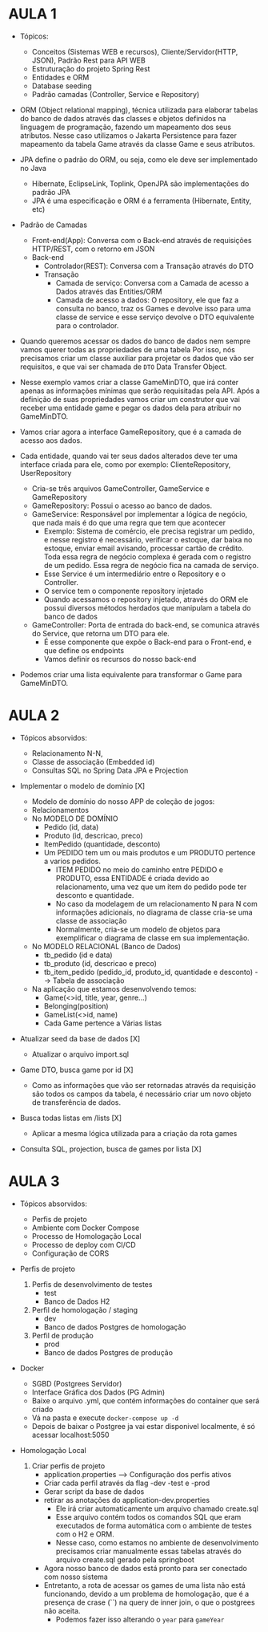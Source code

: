 # AULA 1


- Tópicos: 
	- Conceitos (Sistemas WEB e recursos), Cliente/Servidor(HTTP, JSON), Padrão Rest para API WEB
	- Estruturação do projeto Spring Rest
	- Entidades e ORM
	- Database seeding
	- Padrão camadas (Controller, Service e Repository)
- ORM (Object relational mapping), técnica utilizada para elaborar tabelas do banco de dados através das classes
e objetos definidos na linguagem de programação, fazendo um mapeamento dos seus atributos. Nesse caso utilizamos
o Jakarta Persistence para fazer mapeamento da tabela Game através da classe Game e seus atributos.
- JPA define o padrão do ORM, ou seja, como ele deve ser implementado no Java
	- Hibernate, EclipseLink, Toplink, OpenJPA são implementações do padrão JPA
	- JPA é uma especificação e ORM é a ferramenta (Hibernate, Entity, etc)
- Padrão de Camadas
	- Front-end(App): Conversa com o Back-end através de requisições HTTP/REST, com o retorno em JSON
	- Back-end
		- Controlador(REST): Conversa com a Transação através do DTO
		- Transação
			- Camada de serviço: Conversa com a Camada de acesso a Dados através das Entities/ORM
			- Camada de acesso a dados: O repository, ele que faz a consulta no banco, traz os Games e devolve
			isso para uma classe de service e esse serviço devolve o DTO equivalente para o controlador.
			
- Quando queremos acessar os dados do banco de dados nem sempre vamos querer todas as propriedades de uma tabela
Por isso, nós precisamos criar um classe auxiliar para projetar os dados que vão ser requisitos, e que vai
ser chamada de `DTO` Data Transfer Object.
- Nesse exemplo vamos criar a classe GameMinDTO, que irá conter apenas as informações mínimas que serão 
requisitadas pela API. Após a definição de suas propriedades vamos criar um construtor que vai receber
uma entidade game e pegar os dados dela para atribuir no GameMinDTO.

- Vamos criar agora a interface GameRepository, que é a camada de acesso aos dados. 
- Cada entidade, quando vai ter seus dados alterados deve ter uma interface criada para ele, como por 
exemplo: ClienteRepository, UserRepository
	- Cria-se três arquivos GameController, GameService e GameRepository
	- GameRepository: Possui o acesso ao banco de dados.
	- GameService: Responsável por implementar a lógica de negócio, que nada mais é do que uma regra que tem que
	acontecer
		- Exemplo: Sistema de comércio, ele precisa registrar um pedido, e nesse registro é necessário, 
		verificar o estoque, dar baixa no estoque, enviar email avisando, processar cartão de crédito. Toda 
		essa regra de negócio complexa é gerada com o registro de um pedido. Essa regra de negócio fica na camada
		de serviço. 
		- Esse Service é um intermediário entre o Repository e o Controller.
		- O service tem o componente repository injetado
		- Quando acessamos o repository injetado, através do ORM ele possui diversos métodos herdados que manipulam 
		a tabela do banco de dados
	- GameController: Porta de entrada do back-end, se comunica através do Service, que retorna um DTO para ele.
		- É esse componente que expõe o Back-end para o Front-end, e que define os endpoints
		- Vamos definir os recursos do nosso back-end

- Podemos criar uma lista equivalente para transformar o Game para GameMinDTO.

# AULA 2

- Tópicos absorvidos: 
	- Relacionamento N-N, 
	- Classe de associação (Embedded id) 
	- Consultas SQL no Spring Data JPA e Projection
	
- Implementar o modelo de domínio [X]
	- Modelo de domínio do nosso APP de coleção de jogos: 
	- Relacionamentos
	- No MODELO DE DOMÍNIO
		- Pedido (id, data)
		- Produto (id, descricao, preco)
		- ItemPedido (quantidade, desconto)
		- Um PEDIDO tem um ou mais produtos e um PRODUTO pertence a varios pedidos.
			- ITEM PEDIDO no meio do caminho entre PEDIDO e PRODUTO, essa ENTIDADE é criada devido ao
			relacionamento, uma vez que um item do pedido pode ter desconto e quantidade.
			- No caso da modelagem de um relacionamento N para N com informações adicionais, no diagrama de classe
			cria-se uma classe de associação
			- Normalmente, cria-se um modelo de objetos para exemplificar o diagrama de classe em sua implementação.
	- No MODELO RELACIONAL (Banco de Dados)
		- tb_pedido (id e data)
		- tb_produto (id, descricao e preco)
		- tb_item_pedido (pedido_id, produto_id, quantidade e desconto) --> Tabela de associação
	- Na aplicação que estamos desenvolvendo temos:
		- Game(<<pk>>id, title, year, genre...)
		- Belonging(position)
		- GameList(<<pk>>id, name)
		- Cada Game pertence a Várias listas	
- Atualizar seed da base de dados [X]
	- Atualizar o arquivo import.sql
- Game DTO, busca game por id     [X]
	- Como as informações que vão ser retornadas através da requisição são todos os campos da tabela, é necessário
	criar um novo objeto de transferência de dados.
- Busca todas listas em /lists	  [X]
	- Aplicar a mesma lógica utilizada para a criação da rota games
- Consulta SQL, projection, busca de games por lista [X]

# AULA 3

- Tópicos absorvidos: 
	- Perfis de projeto 
	- Ambiente com Docker Compose 
	- Processo de Homologação Local
	- Processo de deploy com CI/CD
	- Configuração de CORS
	
- Perfis de projeto
	1. Perfis de desenvolvimento de testes
		- test
		- Banco de Dados H2
	2. Perfil de homologação / staging
		- dev
		- Banco de dados Postgres de homologação
	3. Perfil de produção
		- prod
		- Banco de dados Postgres de produção
 - Docker
 	- SGBD (Postgrees Servidor)
 	- Interface Gráfica dos Dados (PG Admin)
 	- Baixe o arquivo .yml, que contém informações do container que será criado
 	- Vá na pasta e execute `docker-compose up -d`
 	- Depois de baixar o Postgree ja vai estar disponivel localmente, é só acessar localhost:5050
 - Homologação Local
 	1. Criar perfis de projeto
 		* application.properties --> Configuração dos perfis ativos
 		* Criar cada perfil através da flag -dev -test e -prod
 		* Gerar script da base de dados
 		* retirar as anotações do application-dev.properties
 			- Ele irá criar automaticamente um arquivo chamado create.sql
 			- Esse arquivo contém todos os comandos SQL que eram executados de forma automática com o ambiente
 			de testes com o H2 e ORM.
 			- Nesse caso, como estamos no ambiente de desenvolvimento precisamos criar manualmente essas tabelas
 			através do arquivo create.sql gerado pela springboot
 		* Agora nosso banco de dados está pronto para ser conectado com nosso sistema
 		* Entretanto, a rota de acessar os games de uma lista não está funcionando, devido a um problema
 		de homologação, que é a presença de crase (``) na query de inner join, o que o postgrees não aceita.
 			- Podemos fazer isso alterando o `year` para `gameYear` 
 	
	
	










